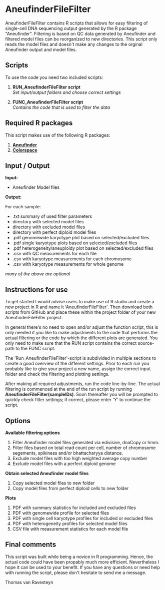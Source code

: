 # AneufinderFileFilter

AneufinderFileFilter contains R scripts that allows for easy filtering of single-cell DNA sequencing output generated by the R package "Aneufinder". Filtering is based on QC data generated by Aneufinder and filtered model files can be reorganized to new directories. This script only reads the model files and doesn't make any changes to the orginal Aneufinder output and model files.

## Scripts

To use the code you need two included scripts:
1. __RUN_AneufinderFileFilter script__  
_Set input/output folders and choose correct settings_  

2. __FUNC_AneufinderFileFilter script__   
_Contains the code that is used to filter the data_

## Required R packages

This script makes use of the following R packages:

1. __[Aneufinder](https://bioconductor.org/packages/release/bioc/html/AneuFinder.html)__
1. __[Colorspace](https://colorspace.r-forge.r-project.org/articles/colorspace.html)__

## Input / Output

__Input:__  
* Aneufinder Model files  

__Output:__

For each sample:
* .txt summary of used filter parameters
* directory with selected model files
* directory with excluded model files
* directory with perfect diploid model files
* .pdf genomewide karyotype plot based on selected/excluded files
* .pdf single karyotype plots based on selected/excluded files
* .pdf heterogeneity/aneuploidy plot based on selected/excluded files
* .csv with QC measurements for each file
* .csv with karyotype measurements for each chromosome
* .csv with karyotype measurements for whole genome

_many of the above are optional_


## Instructions for use

To get started I would advise users to make use of R studio and create a new project in R and name it 'AneufinderFileFilter'. Then download both scripts from GitHub and place these within the project folder of your new AneufinderFileFilter project.

In general there's no need to open and/or adjust the function script, this is only needed if you like to make adjustments to the code that performs the actual filtering  or the code by which the different plots are generated. You only need to make sure that the RUN script contains the correct source-path to the FUNC script.

The 'Run_AneufinderFileFilter'-script is subdivided in multiple sections to create a good overview of the different settings. Prior to each run you probably like to give your project a new name, assign the correct input folder and check the filtering and plotting settings.

After making all required adjustments, run the code line-by-line. The actual filtering is commenced at the end of the run script by running  __AneufinderFileFilter(sampleIDs)__. Soon thereafter you will be prompted to quickly check filter settings; if correct, please enter 'Y' to continue the script. 

## Options

__Available filtering options__

1. Filter Aneufinder model files generated via edivisive, dnaCopy or hmm.
1. Filter files based on total read count per cell, number of chromosome segements, spikiness and/or bhattacharyya distance.
1. Exclude model files with too high weighted average copy number
2. Exclude model files with a perfect diploid genome

__Obtain selected Aneufinder model files__

1. Copy selected model files to new folder
2. Copy model files from perfect diploid cells to new folder

__Plots__

1. PDF with summary statistics for included and excluded files
2. PDF with genomewide profile for selected files
3. PDF with single cell karyotype profiles for included or excluded files
4. PDF with heterogeneity profiles for selected model files
5. CSV file with measurement statistics for each model file

## Final comments

This script was built while being a novice in R programming. Hence, the actual code could have been propably much more efficient. Nevertheless I hope it can be used to your benefit.
If you have any questions or need help with running the script, please don't hesitate to send me a message.

Thomas van Ravesteyn

